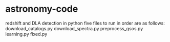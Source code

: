 # astronomy-code
redshift and DLA detection in python
five files to run in order are as follows:
download_catalogs.py
download_spectra.py
preprocess_qsos.py
learning.py
fixed.py
